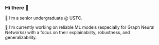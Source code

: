 ### Hi there 👋  

🌱 I’m a senior undergraduate @ USTC.

🔭 I’m currently working on reliable ML models (especially for Graph Neural Networks) with a focus on their explainability, robustness, and generalizability. 

<!--
**Wuyxin/Wuyxin** is a ✨ _special_ ✨ repository because its `README.md` (this file) appears on your GitHub profile.

Here are some ideas to get you started:

- 🔭 I’m currently working on ...
- 🌱 I’m currently learning ...
- 👯 I’m looking to collaborate on ...
- 🤔 I’m looking for help with ...
- 💬 Ask me about ...
- 📫 How to reach me: ...
- 😄 Pronouns: ...
- ⚡ Fun fact: ...
-->
